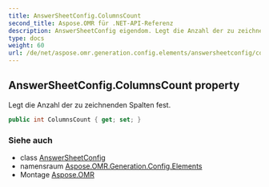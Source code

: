 ```yaml
---
title: AnswerSheetConfig.ColumnsCount
second_title: Aspose.OMR für .NET-API-Referenz
description: AnswerSheetConfig eigendom. Legt die Anzahl der zu zeichnenden Spalten fest.
type: docs
weight: 60
url: /de/net/aspose.omr.generation.config.elements/answersheetconfig/columnscount/
---
```

## AnswerSheetConfig.ColumnsCount property

Legt die Anzahl der zu zeichnenden Spalten fest.

```csharp
public int ColumnsCount { get; set; }
```

### Siehe auch

* class [AnswerSheetConfig](../)
* namensraum [Aspose.OMR.Generation.Config.Elements](../../answersheetconfig/)
* Montage [Aspose.OMR](../../../)


